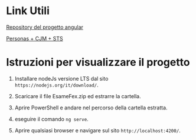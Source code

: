 # Link Utili

[Repository del progetto angular](https://github.com/TheCeolo/EsameFex)

[Personas + CJM + STS](https://miro.com/app/board/o9J_l6ab7H8=/)


# Istruzioni per visualizzare il progetto

1. Installare nodeJs versione LTS dal sito `https://nodejs.org/it/download/`.

2. Scaricare il file EsameFex.zip ed estrarre la cartella.

3. Aprire PowerShell e andare nel percorso della cartella estratta.

4. eseguire il comando `ng serve`.

4. Aprire qualsiasi browser e navigare sul sito `http://localhost:4200/`.
